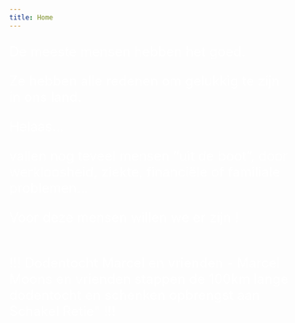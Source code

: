 ```yaml
---
title: Home
---
```

<FONT SIZE="+2" COLOR="#FFFFFF" FACE="">

De meeste mensen hebben het goed. <br>

Ze hebben alle redenen om gelukkig te zijn in ons land.<br>

Helaas…<br>

vallen nog teveel mensen “uit de boot”, door werkloosheid, ziekte, financiële of familiale problemen…<br>

Voor deze mensen willen we er zijn ! <br><br>

</FONT>

<FONT SIZE="+2" COLOR="#FFFFFF" FACE="">

!!! Dodentocht Marcel en vrienden - Marcel Moons en vrienden stappen de 100km lange dodentocht en schenken opbrengst aan Schakel Retie" !!!

</FONT>
